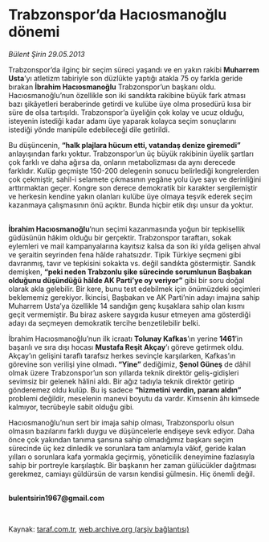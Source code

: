 # Trabzonspor’da Hacıosmanoğlu dönemi

*Bülent Şirin 29.05.2013*

<div class="yazi"><p>Trabzonspor’da ilginç bir seçim süreci yaşandı ve en yakın rakibi <b>Muharrem Usta</b>’yı atletizm tabiriyle son düzlükte yaptığı atakla 75 oy farkla geride bırakan <b>İbrahim Hacıosmanoğlu</b> Trabzonspor’un başkanı oldu. Hacıosmanoğlu’nun özellikle son iki sandıkta rakibine büyük fark atması bazı şikâyetleri beraberinde getirdi ve kulübe üye olma prosedürü kısa bir süre de olsa tartışıldı. Trabzonspor’a üyeliğin çok kolay ve ucuz olduğu, isteyenin istediği kadar adamı üye yaparak kolayca seçim sonuçlarını istediği yönde manipüle edebileceği dile getirildi. </p>
<p>Bu düşüncenin, <b>“halk plajlara hücum etti, vatandaş denize giremedi”</b> anlayışından farkı yoktur. Trabzonspor’un üç büyük rakibinin üyelik şartları çok farklı ve daha ağırsa da, onların metabolizması da aynı derecede farklıdır. Kulüp geçmişte 150-200 delegenin sonucu belirlediği kongrelerden çok çekmiştir, sahil-i selamete çıkmasının yegâne yolu üye sayı ve derinliğini arttırmaktan geçer. Kongre son derece demokratik bir karakter sergilemiştir ve herkesin kendine yakın olanları kulübe üye olmaya teşvik ederek seçim kazanmaya çalışmasının önü açıktır. Bunda hiçbir etik dışı unsur da yoktur. </p>
<p><b><br/>İbrahim Hacıosmanoğlu</b>’nun seçimi kazanmasında yoğun bir tepkisellik güdüsünün hâkim olduğu bir gerçektir. Trabzonspor taraftarı, sokak eylemleri ve mail kampanyalarına kayıtsız kalsa da son iki yılda gelişen ahval ve şeraitin seyrinden fena hâlde rahatsızdır. Tipik Türkiye seçmeni gibi davranmış, tavır ve tepkisini sokakta vs. değil sandıkta göstermiştir. Sandık demişken, <b>“peki neden Trabzonlu şike sürecinde sorumlunun Başbakan olduğunu düşündüğü hâlde AK Parti’ye oy veriyor”</b> gibi bir soru doğal olarak akla gelebilir. Bir kere, bunu test edebilmek için önümüzdeki seçimleri beklememiz gerekiyor. İkincisi, Başbakan ve AK Parti’nin adayı imajına sahip Muharrem Usta’ya özellikle 14 sandığın genç kuşaklara sahip olan kısmı geçit vermemiştir. Bu biraz askere saygıda kusur etmeyen ama gösterdiği adayı da seçmeyen demokratik tercihe benzetilebilir belki.</p>
<p>İbrahim Hacıosmanoğlu’nun ilk icraatı <b>Tolunay Kafkas</b>’ın yerine <b>1461</b>’in başarılı ve sıra dışı hocası <b>Mustafa Reşit Akçay</b>’ı göreve getirmek oldu. Akçay’ın gelişini taraflı tarafsız herkes sevinçle karşılarken, Kafkas’ın görevine son verilişi yine olmadı<b>. “Yine”</b> dediğimiz, <b>Şenol Güneş</b> de dâhil olmak üzere Trabzonspor’un son yıllarda teknik direktör geliş-gidişleri sevimsiz bir gelenek hâlini aldı. Bir ağız tadıyla teknik direktör getirip gönderemez oldu kulüp. Bu iş sadece <b>“hizmetini verdin, paranı aldın”</b> problemi değildir, meselenin manevi boyutu da vardır. Kimsenin âhı kimsede kalmıyor, tecrübeyle sabit olduğu gibi. </p>
<p>Hacıosmanoğlu’nun sert bir imaja sahip olması, Trabzonsporlu olsun olmasın bazılarını farklı duygu ve düşüncelerle endişeye sevk ediyor. Daha önce çok yakından tanıma şansına sahip olmadığımız başkanı seçim sürecinde üç kez dinledik ve sorunlara tam anlamıyla vâkıf, geride kalan yılları o sorunlara kafa yormakla geçirmiş, yöneticilik deneyimine fazlasıyla sahip bir portreyle karşılaştık. Bir başkanın her zaman gülücükler dağıtması gerekmez, camiayı güldürsün de varsın kendisi gülmesin. Hiç önemli değil. </p><b>
<p><br/>bulentsirin1967@gmail.com</p>
<p></p></b> 
</div>

Kaynak: [taraf.com.tr](http://www.taraf.com.tr:80/bulent-sirin/makale-trabzonspor-da-haciosmanoglu-donemi.htm), [web.archive.org (arşiv bağlantısı)](http://web.archive.org/web/20130619135847/http://www.taraf.com.tr:80/bulent-sirin/makale-trabzonspor-da-haciosmanoglu-donemi.htm)
